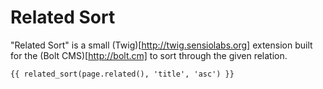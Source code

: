 Related Sort
=============

"Related Sort" is a small (Twig)[http://twig.sensiolabs.org] extension built for the (Bolt CMS)[http://bolt.cm] to sort through the given relation.

    {{ related_sort(page.related(), 'title', 'asc') }}
